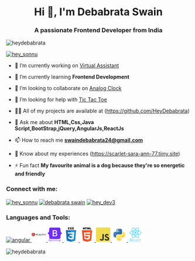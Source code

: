 <h1 align="center">Hi 👋, I'm Debabrata Swain</h1>
<h3 align="center">A passionate Frontend Developer from India</h3>

<p align="left"> <img src="https://komarev.com/ghpvc/?username=heydebabrata&label=Profile%20views&color=0e75b6&style=flat" alt="heydebabrata" /> </p>

<p align="left"> <a href="https://twitter.com/hey_sonnu" target="blank"><img src="https://img.shields.io/twitter/follow/hey_sonnu?logo=twitter&style=for-the-badge" alt="hey_sonnu" /></a> </p>

- 🔭 I’m currently working on [Virtual Assistant](https://github.com/HeyDebabrata/Virtual-Assistant)

- 🌱 I’m currently learning **Frontend Development**

- 👯 I’m looking to collaborate on [Analog Clock](https://github.com/HeyDebabrata/Analog-Clock)

- 🤝 I’m looking for help with [Tic Tac Toe](https://github.com/HeyDebabrata/Tic-Tac-Toe)

- 👨‍💻 All of my projects are available at (https://github.com/HeyDebabrata)

- 💬 Ask me about **HTML,Css,Java Script,BootStrap,jQuery,AngularJs,ReactJs**

- 📫 How to reach me **swaindebabrata24@gmail.com**

- 📄 Know about my experiences (https://scarlet-sara-ann-77.tiiny.site)

- ⚡ Fun fact **My favourite animal is a dog because they're so energetic and friendly**

<h3 align="left">Connect with me:</h3>
<p align="left">
<a href="https://twitter.com/hey_sonnu" target="blank"><img align="center" src="https://raw.githubusercontent.com/rahuldkjain/github-profile-readme-generator/master/src/images/icons/Social/twitter.svg" alt="hey_sonnu" height="30" width="40" /></a>
<a href="https://linkedin.com/in/debabrata swain" target="blank"><img align="center" src="https://raw.githubusercontent.com/rahuldkjain/github-profile-readme-generator/master/src/images/icons/Social/linked-in-alt.svg" alt="debabrata swain" height="30" width="40" /></a>
<a href="https://instagram.com/hey_dev3" target="blank"><img align="center" src="https://raw.githubusercontent.com/rahuldkjain/github-profile-readme-generator/master/src/images/icons/Social/instagram.svg" alt="hey_dev3" height="30" width="40" /></a>
</p>

<h3 align="left">Languages and Tools:</h3>
<p align="left"> <a href="https://angular.io" target="_blank" rel="noreferrer"> <img src="https://angular.io/assets/images/logos/angular/angular.svg" alt="angular" width="40" height="40"/> </a> <a href="https://angular.io" target="_blank" rel="noreferrer"> <img src="https://raw.githubusercontent.com/devicons/devicon/master/icons/angularjs/angularjs-original-wordmark.svg" alt="angularjs" width="40" height="40"/> </a> <a href="https://getbootstrap.com" target="_blank" rel="noreferrer"> <img src="https://raw.githubusercontent.com/devicons/devicon/master/icons/bootstrap/bootstrap-plain-wordmark.svg" alt="bootstrap" width="40" height="40"/> </a> <a href="https://www.w3schools.com/css/" target="_blank" rel="noreferrer"> <img src="https://raw.githubusercontent.com/devicons/devicon/master/icons/css3/css3-original-wordmark.svg" alt="css3" width="40" height="40"/> </a> <a href="https://www.w3.org/html/" target="_blank" rel="noreferrer"> <img src="https://raw.githubusercontent.com/devicons/devicon/master/icons/html5/html5-original-wordmark.svg" alt="html5" width="40" height="40"/> </a> <a href="https://developer.mozilla.org/en-US/docs/Web/JavaScript" target="_blank" rel="noreferrer"> <img src="https://raw.githubusercontent.com/devicons/devicon/master/icons/javascript/javascript-original.svg" alt="javascript" width="40" height="40"/> </a> <a href="https://www.python.org" target="_blank" rel="noreferrer"> <img src="https://raw.githubusercontent.com/devicons/devicon/master/icons/python/python-original.svg" alt="python" width="40" height="40"/> </a> <a href="https://reactjs.org/" target="_blank" rel="noreferrer"> <img src="https://raw.githubusercontent.com/devicons/devicon/master/icons/react/react-original-wordmark.svg" alt="react" width="40" height="40"/> </a> </p>

<p><img align="center" src="https://github-readme-stats.vercel.app/api/top-langs?username=heydebabrata&show_icons=true&locale=en&layout=compact" alt="heydebabrata" /></p>
